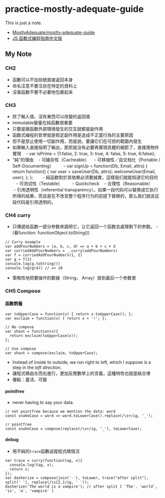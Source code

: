# practice-mostly-adequate-guide
This is just a note.
- [MostlyAdequate/mostly-adequate-guide](https://github.com/MostlyAdequate/mostly-adequate-guide)
- [JS 函数式编程指南中文版](https://github.com/llh911001/mostly-adequate-guide-chinese)
## My Note
### CH2
- 函數可以不加括號直接返回本身
- 命名注意不要注目在特定的資料上
- 沒事函数不要不必要地包裹起来
### CH3
- 除了輸入值，沒有東西可以改變的返回值
- immutable變量在純函數很重要
- 只要是跟函数外部環境發生的交互就都是副作用
- 函数式编程的哲學就是假定副作用是造成不正當行為的主要原因
- 但不是禁止使用一切副作用，而是說，要讓它们在可控的範圍內發生
- 如果輸入直接指明了輸出，那麽就没有必要再實現具體的細節了，直接用物件實現
    - var isPrime = {1:false, 2: true, 3: true, 4: false, 5: true, 6:false};
- “純”的理由
    - 可緩存性（Cacheable）
    - 可移植性／自文档化（Portable / Self-Documenting）
        - var signUp = function(Db, Email, attrs) {
              return function() {
                var user = saveUser(Db, attrs);
                 welcomeUser(Email, user);
          };
        };
        - 純函数對於其依赖必须要誠實，這樣我们就能知道它的目的
    - 可测试性（Testable）
        - Quickcheck
    - 合理性（Reasonable）
        - 引用透明性（referential transparency）。如果一段代码可以替换成它执行所得的结果，而且是在不改变整个程序行为的前提下替换的，那么我们就说这段代码是引用透明的。
### CH4 curry
- 只傳遞给函数一部分参数來調用它，让它返回一个函数去處理剩下的参数。
-(看function: functionObject.toString())
```
// Curry example
var addFourNumbers = (a, b, c, d) => a + b + c + d
var curriedAddFourNumbers = _.curry(addFourNumbers)
var f = curriedAddFourNumbers(1, 2)
var g = f(3)
console.log(g.toString())
console.log(g(4)) // => 10
```
- 策略性地把要操作的数據（String， Array）放到最后一个参数里
### CH5 Compose
#### 函數飼養
```
var toUpperCase = function(x) { return x.toUpperCase(); };
var exclaim = function(x) { return x + '!'; };

// No compose
var shout = function(x){
  return exclaim(toUpperCase(x));
};

// Use compose
var shout = compose(exclaim, toUpperCase);
```
- Instead of inside to outside, we run right to left, which I suppose is a step in the *left direction*.
- 讓程式碼由左而右進行，更加反應數學上的含義，這種特性也就是結合律
 - 優點：靈活、可變
#### pointfree
- never having to say your data.
```
// not pointfree because we mention the data: word
const snakeCase = word => word.toLowerCase().replace(/\s+/ig, '_');

// pointfree
const snakeCase = compose(replace(/\s+/ig, '_'), toLowerCase);
```
#### debug
- 用不純的`trace`函數追蹤程式碼情況
``` 
var trace = curry(function(tag, x){
  console.log(tag, x);
  return x;
});
var dasherize = compose(join('-'), toLower, trace("after split"), split(' '), replace(/\s{2,}/ig, ' '));
dasherize('The world is a vampire'); // after split [ 'The', 'world', 'is', 'a', 'vampire' ]
```


